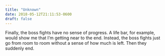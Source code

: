 ```yaml
---
title: "Unknown"
date: 2018-05-12T21:11:53-0600
draft: false
---
```


Finally, the boss fights have no sense of progress. A life bar, for example, would show me that I’m getting near to the end. Instead, the boss fights just go from room to room without a sense of how much is left. Then they suddenly end.
